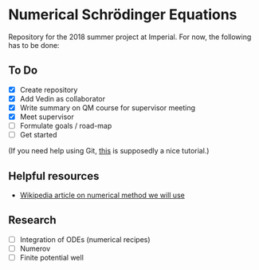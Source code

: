 # Numerical Schrödinger Equations

Repository for the 2018 summer project at Imperial. For now, the following has to
be done:

## To Do
- [x] Create repository
- [x] Add Vedin as collaborator
- [x] Write summary on QM course for supervisor meeting
- [x] Meet supervisor
- [ ] Formulate goals / road-map
- [ ] Get started

(If you need help using Git, [this](http://try.github.io) is supposedly a nice tutorial.)

## Helpful resources

- [Wikipedia article on numerical method we will use](https://en.wikipedia.org/wiki/Numerov%27s_method)

## Research
- [ ] Integration of ODEs (numerical recipes)
- [ ] Numerov
- [ ] Finite potential well